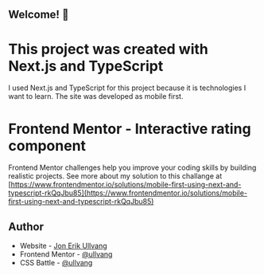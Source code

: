 ## Welcome! 👋

# This project was created with Next.js and TypeScript

I used Next.js and TypeScript for this project because it is technologies I want to learn.
The site was developed as mobile first.

# Frontend Mentor - Interactive rating component

Frontend Mentor challenges help you improve your coding skills by building realistic projects.
See more about my solution to this challange at [https://www.frontendmentor.io/solutions/mobile-first-using-next-and-typescript-rkQqJbu85](https://www.frontendmentor.io/solutions/mobile-first-using-next-and-typescript-rkQqJbu85)

## Author

- Website - [Jon Erik Ullvang](https://jonerikullvang.no)
- Frontend Mentor - [@ullvang](https://www.frontendmentor.io/profile/ullvang)
- CSS Battle - [@ullvang](https://cssbattle.dev/player/ullvang)
